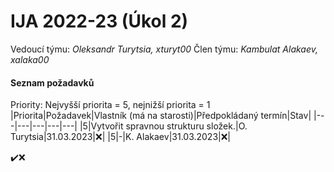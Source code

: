 # IJA 2022-23 (Úkol 2)

Vedoucí týmu:  *Oleksandr Turytsia, xturyt00*
Člen týmu: *Kambulat Alakaev, xalaka00*
#### Seznam požadavků
Priority: Nejvyšší priorita = 5, nejnižší priorita = 1
|Priorita|Požadavek|Vlastník (má na starosti)|Předpokládaný termín|Stav|
|---|---|---|---|---|
|5|Vytvořit spravnou strukturu složek.|O. Turytsia|31.03.2023|❌|
|5|-|K. Alakaev|31.03.2023|❌|



✔️❌